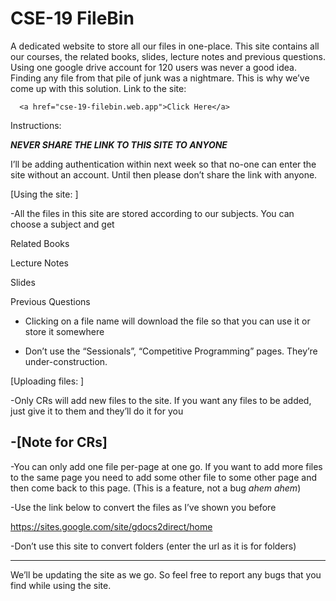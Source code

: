 <h1 style={color:"skyblue"}>CSE-19 FileBin</h1>


A dedicated website to store all our files in one-place. This site contains all our courses, the related books, slides, lecture notes and previous questions. Using one google drive account for 120 users was never a good idea. Finding any file from that pile of junk was a nightmare. This is why we’ve come up with this solution. Link to the site: 

      <a href="cse-19-filebin.web.app">Click Here</a>



Instructions: 

***NEVER SHARE THE LINK TO THIS SITE TO ANYONE*** 

I’ll be adding authentication within next week so that no-one can enter the site without an account. Until then please don’t share the link with anyone. 

[Using the site: ]

-All the files in this site are stored according to our subjects. You can choose a subject and get 


Related Books 

Lecture Notes 

Slides 

Previous Questions 

- Clicking on a file name will download the file so that you can use it or store it somewhere 

- Don’t use the “Sessionals”, “Competitive Programming” pages. They’re under-construction. 

 

[Uploading files: ]

-Only CRs will add new files to the site. If you want any files to be added, just give it to them and they’ll do it for you 

-[Note for CRs]
---------------------------------------------------------------------------- 

-You can only add one file per-page at one go. If you want to add more files to the same page you need to add some other file to some other page and then come back to this page. (This is a feature, not a bug *ahem ahem*) 

-Use the link below to convert the files as I’ve shown you before 

https://sites.google.com/site/gdocs2direct/home 

-Don’t use this site to convert folders (enter the url as it is for folders) 

-------------------------------------------------------------------------------------------- 

We’ll be updating the site as we go. So feel free to report any bugs that you find while using the site.  


 
